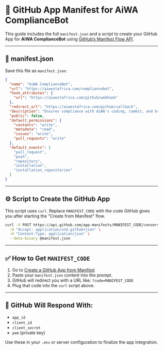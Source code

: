 # 🚀 GitHub App Manifest for AiWA ComplianceBot

This guide includes the full `manifest.json` and a script to create your GitHub App for **AiWA ComplianceBot** using [GitHub’s Manifest Flow API](https://github.com/settings/apps/new?manifest=true).

---

## 🧾 manifest.json

Save this file as `manifest.json`:

```json
{
  "name": "AiWA ComplianceBot",
  "url": "https://aiwestafrica.com/compliancebot",
  "hook_attributes": {
    "url": "https://aiwestafrica.com/github/webhook"
  },
  "redirect_url": "https://aiwestafrica.com/github/callback",
  "description": "Ensures compliance with AiWA's coding, commit, and branch policies.",
  "public": false,
  "default_permissions": {
    "contents": "write",
    "metadata": "read",
    "issues": "write",
    "pull_requests": "write"
  },
  "default_events": [
    "pull_request",
    "push",
    "repository",
    "installation",
    "installation_repositories"
  ]
}
```

---

## ⚙️ Script to Create the GitHub App

This script uses `curl`. Replace `MANIFEST_CODE` with the code GitHub gives you after starting the "Create from Manifest" flow.

```bash
curl -X POST https://api.github.com/app-manifests/MANIFEST_CODE/conversions \
  -H "Accept: application/vnd.github+json" \
  -H "Content-Type: application/json" \
  --data-binary @manifest.json
```

---

## ✅ How to Get `MANIFEST_CODE`

1. Go to [Create a GitHub App from Manifest](https://github.com/settings/apps/new?manifest=true)
2. Paste your `manifest.json` content into the prompt.
3. GitHub will redirect you with a URL like: `?code=MANIFEST_CODE`
4. Plug that code into the `curl` script above.

---

## 🎯 GitHub Will Respond With:

- `app_id`
- `client_id`
- `client_secret`
- `pem` (private key)

Use these in your `.env` or server configuration to finalize the app integration.
